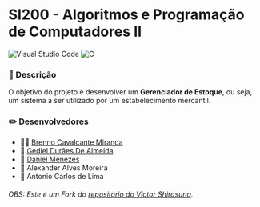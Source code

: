 # SI200 - Algoritmos e Programação de Computadores II

![Visual Studio Code](https://img.shields.io/badge/Visual_Studio_Code-0078D4?style=for-the-badge&logo=visual%20studio%20code&logoColor=white) ![C](https://img.shields.io/badge/C-00599C?style=for-the-badge&logo=c&logoColor=white)

### 📃 Descrição
O objetivo do projeto é desenvolver um **Gerenciador de Estoque**, ou seja, um sistema a ser utilizado por um estabelecimento mercantil.

### ✏️ Desenvolvedores
- 👦🏾 [Brenno Cavalcante Miranda](https://github.com/brennocm)
- 👦 [Gediel Durães De Almeida](https://github.com/Gediel99)
- 👦 [Daniel Menezes ](https://github.com/DanielMenezes422)
- 👦 Alexander Alves Moreira
- 👦 Antonio Carlos de Lima

###### OBS: Este é um Fork do [repositório do Victor Shirasuna](https://github.com/vichShir).
